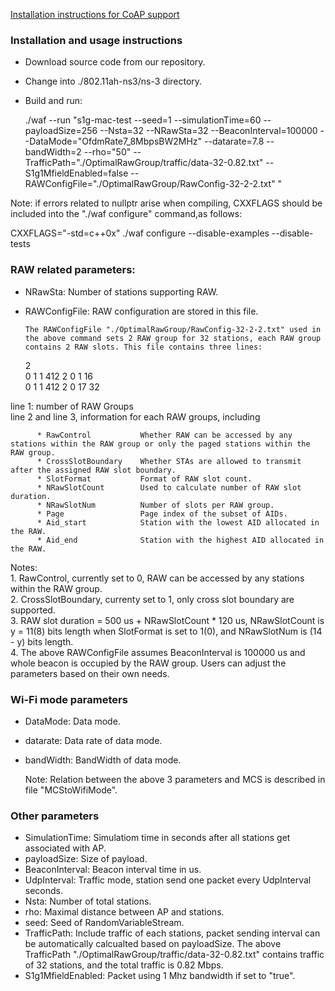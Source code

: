 [Installation instructions for CoAP support](../../wiki/coap)

### Installation and usage instructions ###

* Download source code from our repository.
* Change into ./802.11ah-ns3/ns-3 directory.  
* Build and run:

    ./waf --run "s1g-mac-test --seed=1 --simulationTime=60 --payloadSize=256 --Nsta=32 --NRawSta=32 --BeaconInterval=100000 --DataMode="OfdmRate7_8MbpsBW2MHz" --datarate=7.8  --bandWidth=2 --rho="50" --TrafficPath="./OptimalRawGroup/traffic/data-32-0.82.txt" --S1g1MfieldEnabled=false --RAWConfigFile="./OptimalRawGroup/RawConfig-32-2-2.txt" "

Note: if errors related to nullptr arise when compiling, CXXFLAGS should be included into the "./waf configure" command,as follows:   

CXXFLAGS="-std=c++0x" ./waf configure --disable-examples --disable-tests

  
### RAW related parameters: ###
* NRawSta:             Number of stations supporting RAW. 
* RAWConfigFile:       RAW configuration are stored in this file.

      The RAWConfigFile "./OptimalRawGroup/RawConfig-32-2-2.txt" used in the above command sets 2 RAW group for 32 stations, each RAW group contains 2 RAW slots. This file contains three lines:

    2                                                                                                          
    0	1	1	412	2	0	1	16	
    0	1	1	412	2	0	17	32

line 1: number of RAW Groups                                 
line 2 and line 3, information for each RAW groups, including

          * RawControl           Whether RAW can be accessed by any stations within the RAW group or only the paged stations within the RAW group.  
          * CrossSlotBoundary    Whether STAs are allowed to transmit after the assigned RAW slot boundary.
          * SlotFormat           Format of RAW slot count.                 
          * NRawSlotCount        Used to calculate number of RAW slot duration.   
          * NRawSlotNum          Number of slots per RAW group.                     
          * Page                 Page index of the subset of AIDs.
          * Aid_start            Station with the lowest AID allocated in the RAW.
          * Aid_end              Station with the highest AID allocated in the RAW.


Notes:   
          1. RawControl, currently set to 0, RAW can be accessed by any stations within the RAW group.            
          2. CrossSlotBoundary, currenty set to 1, only cross slot boundary are supported.                    
          3. RAW slot duration = 500 us + NRawSlotCount * 120 us, NRawSlotCount is y = 11(8) bits   length when SlotFormat is set to 1(0), and NRawSlotNum is (14 - y) bits length.                                     
          4. The above  RAWConfigFile assumes BeaconInterval is 100000 us and whole beacon is occupied by the RAW group. Users can adjust the parameters based on their own needs.                       


### Wi-Fi mode parameters ###
* DataMode:           Data mode.  
* datarate:           Data rate of data mode.  
* bandWidth:          BandWidth of data mode.  

  Note: Relation between the above 3 parameters and MCS is described in file "MCStoWifiMode".       

### Other parameters ###
* SimulationTime:     Simulatiom time in seconds after all stations get associated with AP.  
* payloadSize:        Size of payload.                   
* BeaconInterval:     Beacon interval time in us.    
* UdpInterval:        Traffic mode, station send one packet every UdpInterval seconds.  
* Nsta:               Number of total stations.  
* rho:                Maximal distance between AP and stations.   
* seed:               Seed of RandomVariableStream.
* TrafficPath:        Include traffic of each stations, packet sending interval can be automatically calcualted based on payloadSize. The above TrafficPath "./OptimalRawGroup/traffic/data-32-0.82.txt" contains traffic of 32 stations, and the total traffic is 0.82 Mbps.
* S1g1MfieldEnabled:     Packet using 1 Mhz bandwidth if set to "true".
